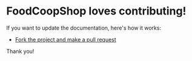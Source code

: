 # FoodCoopShop loves contributing!

If you want to update the documentation, here's how it works:

* [Fork the project and make a pull request](https://help.github.com/articles/creating-a-pull-request-from-a-fork/)

Thank you!
